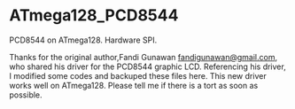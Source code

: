 # ATmega128_PCD8544
PCD8544 on ATmega128. Hardware SPI.


Thanks for the original author,Fandi Gunawan fandigunawan@gmail.com, who shared his driver for the PCD8544 graphic LCD. Referencing his driver, I modified some codes and backuped these files here. This new driver works well on ATmega128. Please tell me if there is a tort as soon as possible.
